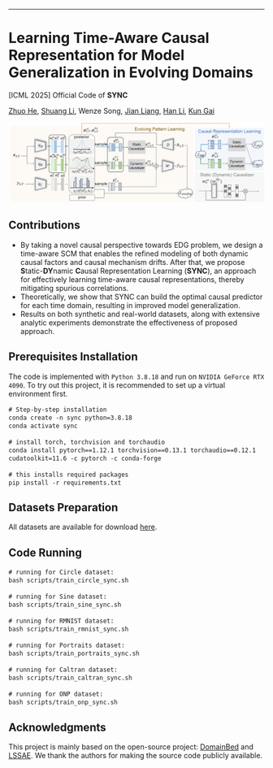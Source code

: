 -------

<div align="left">    

# Learning Time-Aware Causal Representation for Model Generalization in Evolving Domains

[ICML 2025] Official Code of **SYNC** 

[Zhuo He](https://scholar.google.com/citations?user=425tWzMAAAAJ&hl=en), [Shuang Li](https://shuangli.xyz), Wenze Song, [Jian Liang](https://scholar.google.com/citations?user=mrunnpoAAAAJ&hl=zh-CN), [Han Li](https://scholar.google.com/citations?user=IJGli9AAAAAJ&hl=en), [Kun Gai](https://scholar.google.com/citations?user=PXO4ygEAAAAJ) 

![framework](figures/framework.png)

## Contributions

- By taking a novel causal perspective towards EDG problem, we design a time-aware SCM that enables the refined modeling of both dynamic causal factors and causal mechanism drifts. After that, we propose **S**tatic-**DY**namic **C**ausal Representation Learning (**SYNC**), an approach for effectively learning time-aware causal representations, thereby mitigating spurious correlations.
- Theoretically, we show that SYNC can build the optimal causal predictor for each time domain, resulting in improved model generalization.
- Results on both synthetic and real-world datasets, along with extensive analytic experiments demonstrate the effectiveness of proposed approach.

## Prerequisites Installation

The code is implemented with `Python 3.8.18` and run on `NVIDIA GeForce RTX 4090`. To try out this project, it is recommended to set up a virtual environment first.

```
# Step-by-step installation
conda create -n sync python=3.8.18
conda activate sync

# install torch, torchvision and torchaudio
conda install pytorch==1.12.1 torchvision==0.13.1 torchaudio==0.12.1 cudatoolkit=11.6 -c pytorch -c conda-forge

# this installs required packages
pip install -r requirements.txt
```

## Datasets Preparation

All datasets are available for download [here](https://github.com/WonderSeven/LSSAE).

## Code Running

```
# running for Circle dataset:
bash scripts/train_circle_sync.sh

# running for Sine dataset:
bash scripts/train_sine_sync.sh

# running for RMNIST dataset:
bash scripts/train_rmnist_sync.sh

# running for Portraits dataset:
bash scripts/train_portraits_sync.sh

# running for Caltran dataset:
bash scripts/train_caltran_sync.sh

# running for ONP dataset:
bash scripts/train_onp_sync.sh
```

## Acknowledgments

This project is mainly based on the open-source project: [DomainBed](https://github.com/facebookresearch/DomainBed) and [LSSAE](https://github.com/WonderSeven/LSSAE). We thank the authors for making the source code publicly available.
